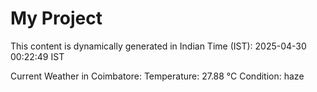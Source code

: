 # My Project

This content is dynamically generated in Indian Time (IST): 2025-04-30 00:22:49 IST


Current Weather in Coimbatore:
Temperature: 27.88 °C
Condition: haze

